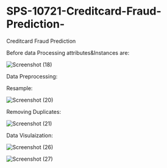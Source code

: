 

# SPS-10721-Creditcard-Fraud-Prediction-
Creditcard Fraud Prediction 

Before data Processing attributes&Instances are:

![Screenshot (18)](https://user-images.githubusercontent.com/74133175/117539086-9893c900-b026-11eb-8605-062ac668f2cb.png)


Data Preprocessing:

Resample:

![Screenshot (20)](https://user-images.githubusercontent.com/74133175/117539184-253e8700-b027-11eb-97c5-ef0cec91de48.png)

Removing Duplicates:

![Screenshot (21)](https://user-images.githubusercontent.com/74133175/117539227-5919ac80-b027-11eb-8e44-ff2fa5aeb6ed.png)

Data Visulaization:

![Screenshot (26)](https://user-images.githubusercontent.com/74133175/117539315-b31a7200-b027-11eb-8020-1ac8d6f8c56b.png)


![Screenshot (27)](https://user-images.githubusercontent.com/74133175/117539363-f07eff80-b027-11eb-8622-b620f3e6071d.png)




